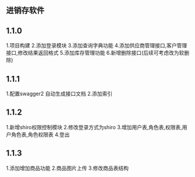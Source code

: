 ## 进销存软件

## 1.1.0
1.项目构建
2.添加登录模块
3.添加查询字典功能
4.添加供应商管理接口,客户管理接口,修改结果返回格式
5.添加库存管理功能
6.新增删除接口(后续可考虑改为软删除)

## 1.1.1
1.配置swagger2 自动生成接口文档
2.添加索引

## 1.1.2
1.新增shiro权限控制模块
2.修改登录方式为shiro
3.增加用户表,角色表,权限表,用户角色表,角色权限表
4.登出

## 1.1.3
1.添加增加商品功能
2.商品图片上传
3.修改商品表结构
